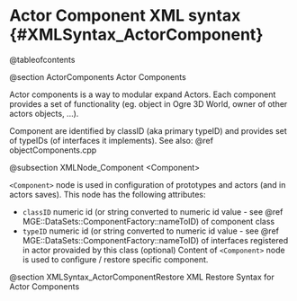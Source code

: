 Actor Component XML syntax                        {#XMLSyntax_ActorComponent}
==========================

@tableofcontents

@section ActorComponents Actor Components

Actor components is a way to modular expand Actors. Each component provides a set of functionality (eg. object in Ogre 3D World, owner of other actors objects, ...).

Component are identified by classID (aka primary typeID) and provides set of typeIDs (of interfaces it implements). See also: @ref objectComponents.cpp

@subsection XMLNode_Component \<Component\>

`<Component>` node is used in configuration of prototypes and actors (and in actors saves). This node has the following attributes:
  - `classID`  numeric id (or string converted to numeric id value - see @ref MGE::DataSets::ComponentFactory::nameToID) of component class
  - `typeID`   numeric id (or string converted to numeric id value - see @ref MGE::DataSets::ComponentFactory::nameToID) of interfaces registered in actor provaided by this class (optional)
Content of `<Component>` node is used to configure / restore specific component.

@section XMLSyntax_ActorComponentRestore XML Restore Syntax for Actor Components
